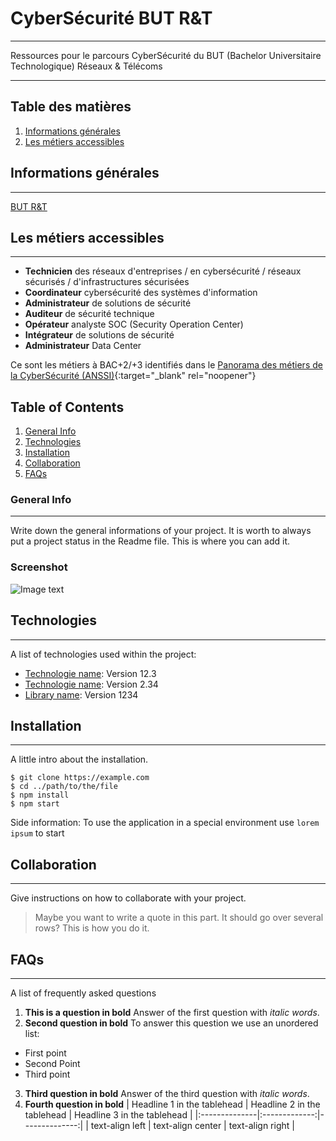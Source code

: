 # CyberSécurité BUT R&T
***
Ressources pour le parcours CyberSécurité du BUT (Bachelor Universitaire Technologique) Réseaux & Télécoms

***

## Table des matières
1. [Informations générales](#informations-générales)
2. [Les métiers accessibles](#les-metiers-accessibles)

## Informations générales
***
[BUT R&T](https://www.iut-rt.net/lyceen-2-2/)

## Les métiers accessibles
***
* **Technicien** des réseaux d'entreprises / en cybersécurité / réseaux sécurisés / d'infrastructures sécurisées
* **Coordinateur** cybersécurité des systèmes d'information
* **Administrateur** de solutions de sécurité
* **Auditeur** de sécurité technique
* **Opérateur** analyste SOC (Security Operation Center)
* **Intégrateur** de solutions de sécurité
* **Administrateur** Data Center

Ce sont les métiers à BAC+2/+3 identifiés dans le [Panorama des métiers de la CyberSécurité (ANSSI)](https://www.ssi.gouv.fr/particulier/formations/panorama-des-metiers-de-la-cybersecurite/){:target="_blank" rel="noopener"}

## Table of Contents
1. [General Info](#general-info)
2. [Technologies](#technologies)
3. [Installation](#installation)
4. [Collaboration](#collaboration)
5. [FAQs](#faqs)
### General Info
***
Write down the general informations of your project. It is worth to always put a project status in the Readme file. This is where you can add it. 
### Screenshot
![Image text](https://www.united-internet.de/fileadmin/user_upload/Brands/Downloads/Logo_IONOS_by.jpg)
## Technologies
***
A list of technologies used within the project:
* [Technologie name](https://example.com): Version 12.3 
* [Technologie name](https://example.com): Version 2.34
* [Library name](https://example.com): Version 1234
## Installation
***
A little intro about the installation. 
```
$ git clone https://example.com
$ cd ../path/to/the/file
$ npm install
$ npm start
```
Side information: To use the application in a special environment use ```lorem ipsum``` to start
## Collaboration
***
Give instructions on how to collaborate with your project.
> Maybe you want to write a quote in this part. 
> It should go over several rows?
> This is how you do it.
## FAQs
***
A list of frequently asked questions
1. **This is a question in bold**
Answer of the first question with _italic words_. 
2. __Second question in bold__ 
To answer this question we use an unordered list:
* First point
* Second Point
* Third point
3. **Third question in bold**
Answer of the third question with *italic words*.
4. **Fourth question in bold**
| Headline 1 in the tablehead | Headline 2 in the tablehead | Headline 3 in the tablehead |
|:--------------|:-------------:|--------------:|
| text-align left | text-align center | text-align right |



